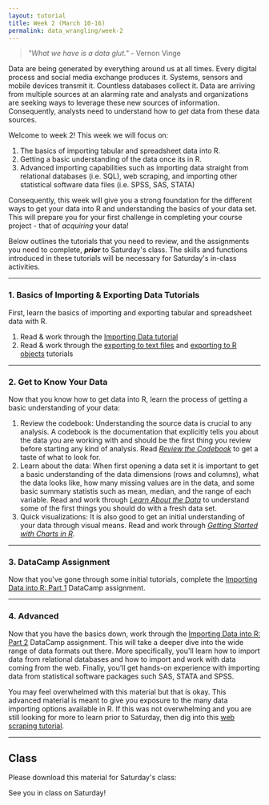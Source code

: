 ```yaml
---
layout: tutorial
title: Week 2 (March 10-16)
permalink: data_wrangling/week-2
---
```


 > *"What we have is a data glut."* - Vernon Vinge


Data are being generated by everything around us at all times. Every digital process and social media exchange produces it. Systems, sensors and mobile devices transmit it. Countless databases collect it. Data are arriving from multiple sources at an alarming rate and analysts and organizations are seeking ways to leverage these new sources of information. Consequently, analysts need to understand how to *get* data from these data sources.

Welcome to week 2!  This week we will focus on:

1. The basics of importing tabular and spreadsheet data into R.
2. Getting a basic understanding of the data once its in R. 
3. Advanced importing capabilities such as importing data straight from relational databases (i.e. SQL), web scraping, and importing other statistical software data files (i.e. SPSS, SAS, STATA)

Consequently, this week will give you a strong foundation for the different ways to get your data into R and understanding the basics of your data set. This will prepare you for your first challenge in completing your course project - that of *acquiring* your data!

Below outlines the tutorials that you need to review, and the assignments you need to complete, __*prior*__ to Saturday's class. The skills and functions introduced in these tutorials will be necessary for Saturday's in-class activities.

<hr>

### 1. Basics of Importing & Exporting Data Tutorials

First, learn the basics of importing and exporting tabular and spreadsheet data with R.

1. Read & work through the [Importing Data tutorial](http://uc-r.github.io/import)
2. Read & work through the [exporting to text files](http://uc-r.github.io/exporting#export_text_files) and [exporting to R objects](http://uc-r.github.io/exporting#export_r_objects) tutorials
        
<hr>

### 2. Get to Know Your Data

Now that you know how to get data into R, learn the process of getting a basic understanding of your data:

1. Review the codebook: Understanding the source data is crucial to any analysis. A codebook is the documentation that explicitly tells you about the data you are working with and should be the first thing you review before starting any kind of analysis. Read [*Review the Codebook*](codebook) to get a taste of what to look for.
2. Learn about the data: When first opening a data set it is important to get a basic understanding of the data dimensions (rows and columns), what the data looks like, how many missing values are in the data, and some basic summary statistis such as mean, median, and the range of each variable. Read and work through [*Learn About the Data*](about_the_data) to understand some of the first things you should do with a fresh data set.
3. Quick visualizations: It is also good to get an initial understanding of your data through visual means. Read and work through [*Getting Started with Charts in R*](http://uc-r.github.io/quickplots).

<hr>

### 3. DataCamp Assignment 

Now that you've gone through some initial tutorials, complete the [Importing Data into R: Part 1](https://www.datacamp.com/enterprise/data-wrangling-3778d473-69e7-4941-97df-1bec3ca5ed7c/assignments/46402) DataCamp assignment.

<hr>

### 4. Advanced

Now that you have the basics down, work through the [Importing Data into R: Part 2](https://www.datacamp.com/enterprise/data-wrangling-3778d473-69e7-4941-97df-1bec3ca5ed7c/assignments/46403) DataCamp assignment. This will take a deeper dive into the wide range of data formats out there. More specifically, you'll learn how to import data from relational databases and how to import and work with data coming from the web. Finally, you'll get hands-on experience with importing data from statistical software packages such SAS, STATA and SPSS. 

You may feel overwhelmed with this material but that is okay.  This advanced material is meant to give you exposure to the many data importing options available in R.  If this was not overwhelming and you are still looking for more to learn prior to Saturday, then dig into this [web scraping tutorial](http://uc-r.github.io/scraping).

<hr>

## Class

Please download this material for Saturday's class: &nbsp; <a href="https://www.dropbox.com/sh/m7fuy8vfkvxqv2r/AADY2XaPlOOD-KIDYNP-q8Jma?dl=1" style="color:black;"><i class="fa fa-cloud-download" style="font-size:1em"></i></a>

See you in class on Saturday!



